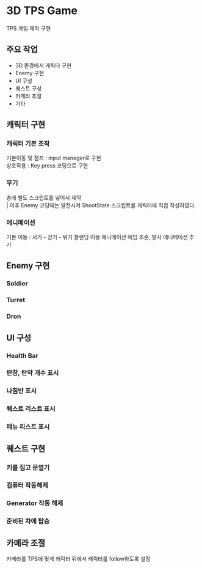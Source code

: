 # 3D TPS Game
TPS 게임 제작 구현

## 주요 작업
- 3D 환경에서 캐릭터 구현
- Enemy 구현
- UI 구성
- 퀘스트 구성
- 카메라 조절
- 기타

## 캐릭터 구현

### 캐릭터 기본 조작
기본이동 및 점프 : input maneger로 구현  
상호작용 : Key press 코딩으로 구현

### 무기
총에 별도 스크립트를 넣어서 제작  
| 이후 Enemy 코딩때는 발전시켜 ShootState 스크립트를 캐릭터에 직접 작성하였다.

### 에니메이션
기본 이동 : 서기 - 걷기 - 뛰기 블랜딩 이용 에니메이션
에임 조준, 발사 에니메이션 추가

## Enemy 구현
### Soldier

### Turret

### Dron

## UI 구성

### Health Bar

### 탄창, 탄약 개수 표시

### 나침반 표시

### 퀘스트 리스트 표시

### 메뉴 리스트 표시

## 퀘스트 구현
### 키를 집고 문열기

### 컴퓨터 작동해제

### Generator 작동 해제

### 준비된 차에 탑승

## 카메라 조절
카메라를 TPS에 맞게 캐릭터 뒤에서 캐릭터를 follow하도록 설정

